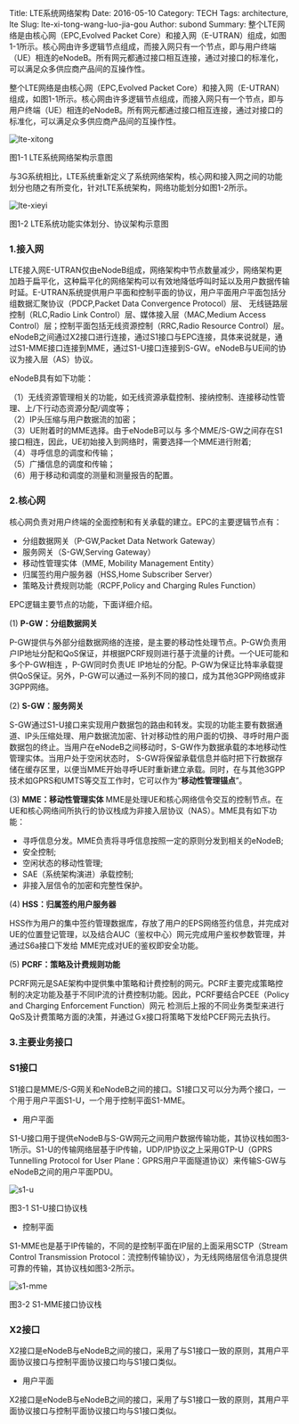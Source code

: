 Title: LTE系统网络架构
Date: 2016-05-10
Category: TECH
Tags: architecture, lte
Slug: lte-xi-tong-wang-luo-jia-gou
Author: subond
Summary: 整个LTE网络是由核心网（EPC,Evolved Packet Core）和接入网（E-UTRAN）组成，如图1-1所示。核心网由许多逻辑节点组成，而接入网只有一个节点，即与用户终端（UE）相连的eNodeB。所有网元都通过接口相互连接，通过对接口的标准化，可以满足众多供应商产品间的互操作性。

整个LTE网络是由核心网（EPC,Evolved Packet Core）和接入网（E-UTRAN）组成，如图1-1所示。核心网由许多逻辑节点组成，而接入网只有一个节点，即与用户终端（UE）相连的eNodeB。所有网元都通过接口相互连接，通过对接口的标准化，可以满足众多供应商产品间的互操作性。

![lte-xitong](http://on64c9tla.bkt.clouddn.com/20160510lte-xitong.jpg)

图1-1&nbsp;LTE系统网络架构示意图

与3G系统相比，LTE系统重新定义了系统网络架构，核心网和接入网之间的功能划分也随之有所变化，针对LTE系统架构，网络功能划分如图1-2所示。

![lte-xieyi](http://on64c9tla.bkt.clouddn.com/20160510lte-xitong-gongneng-xieyi.jpg)

图1-2&nbsp;LTE系统功能实体划分、协议架构示意图

### 1.接入网

LTE接入网E-UTRAN仅由eNodeB组成，网络架构中节点数量减少，网络架构更加趋于扁平化，这种扁平化的网络架构可以有效地降低呼叫时延以及用户数据传输时延。E-UTRAN系统提供用户平面和控制平面的协议，用户平面用户平面包括分组数据汇聚协议（PDCP,Packet Data Convergence Protocol）层、 无线链路层控制（RLC,Radio Link Control）层、媒体接入层（MAC,Medium Access Control）层；控制平面包括无线资源控制（RRC,Radio Resource Control）层。eNodeB之间通过X2接口进行连接，通过S1接口与EPC连接，具体来说就是，通过S1-MME接口连接到MME，通过S1-U接口连接到S-GW。eNodeB与UE间的协议为接入层（AS）协议。

eNodeB具有如下功能：

（1）无线资源管理相关的功能，如无线资源承载控制、接纳控制、连接移动性管理、上/下行动态资源分配/调度等；  
（2）IP头压缩与用户数据流的加密；  
（3）UE附着时的MME选择。由于eNodeB可以与 多个MME/S-GW之间存在S1接口相连，因此，UE初始接入到网络时，需要选择一个MME进行附着;  
（4）寻呼信息的调度和传输；  
（5）广播信息的调度和传输；  
（6）用于移动和调度的测量和测量报告的配置。  

### 2.核心网

核心网负责对用户终端的全面控制和有关承载的建立。EPC的主要逻辑节点有：

+ 分组数据网关（P-GW,Packet Data Network Gateway）  
+ 服务网关（S-GW,Serving Gateway）  
+ 移动性管理实体（MME, Mobility Management Entity）  
+ 归属签约用户服务器（HSS,Home Subscriber Server）  
+ 策略及计费规则功能（RCPF,Policy and Charging Rules Function）  

EPC逻辑主要节点的功能，下面详细介绍。

(1) **P-GW：分组数据网关**

P-GW提供与外部分组数据网络的连接，是主要的移动性处理节点。P-GW负责用户IP地址分配和QoS保证，并根据PCRF规则进行基于流量的计费。一个UE可能和多个P-GW相连 ，P-GW同时负责UE IP地址的分配。P-GW为保证比特率承载提供QoS保证。另外，P-GW可以通过一系列不同的接口，成为其他3GPP网络或非3GPP网络。

(2) **S-GW：服务网关**

S-GW通过S1-U接口来实现用户数据包的路由和转发。实现的功能主要有数据通道、IP头压缩处理、用户数据流加密、针对移动性的用户面的切换、寻呼时用户面数据包的终止。当用户在eNodeB之间移动时，S-GW作为数据承载的本地移动性管理实体。当用户处于空闲状态时， S-GW将保留承载信息并临时把下行数据存储在缓存区里，以便当MME开始寻呼UE时重新建立承载。同时，在与其他3GPP技术如GPRS和UMTS等交互工作时，它可以作为“**移动性管理锚点**”。

(3) **MME：移动性管理实体**
MME是处理UE和核心网络信令交互的控制节点。在UE和核心网络间所执行的协议栈成为非接入层协议（NAS）。MME具有如下功能：

+ 寻呼信息分发。MME负责将寻呼信息按照一定的原则分发到相关的eNodeB;    
+ 安全控制;  
+ 空闲状态的移动性管理;  
+ SAE（系统架构演进）承载控制;  
+ 非接入层信令的加密和完整性保护。  

(4) **HSS：归属签约用户服务器**

HSS作为用户的集中签约管理数据库，存放了用户的EPS网络签约信息，并完成对UE的位置登记管理，以及结合AUC（鉴权中心）网元完成用户鉴权参数管理，并通过S6a接口下发给 MME完成对UE的鉴权即安全功能。

(5) **PCRF：策略及计费规则功能**

PCRF网元是SAE架构中提供集中策略和计费控制的网元。PCRF主要完成策略控制的决定功能及基于不同IP流的计费控制功能。因此，PCRF要结合PCEE（Policy and Charging Enforcement Function）网元 检测后上报的不同业务类型来进行QoS及计费策略方面的决策，并通过Ｇx接口将策略下发给PCEF网元去执行。

### 3.主要业务接口

### S1接口

S1接口是MME/S-G网关和eNodeB之间的接口。S1接口又可以分为两个接口，一个用于用户平面S1-U，一个用于控制平面S1-MME。

+ 用户平面

S1-U接口用于提供eNodeB与S-GW网元之间用户数据传输功能，其协议栈如图3-1所示。S1-U的传输网络层基于IP传输，UDP/IP协议之上采用GTP-U（GPRS Tunnelling Protocol for User Plane：GPRS用户平面隧道协议）来传输S-GW与eNodeB之间的用户平面PDU。

![s1-u](http://on64c9tla.bkt.clouddn.com/20160510s1-u-xie-yi-zhan.jpg)

图3-1&nbsp;S1-U接口协议栈

+ 控制平面

S1-MME也是基于IP传输的，不同的是控制平面在IP层的上面采用SCTP（Stream Control Transmission Protocol：流控制传输协议），为无线网络层信令消息提供可靠的传输，其协议栈如图3-2所示。

![s1-mme](http://on64c9tla.bkt.clouddn.com/20160510s1-mme-xie-yi-zhan.jpg)

图3-2&nbsp;S1-MME接口协议栈

### X2接口

X2接口是eNodeB与eNodeB之间的接口，采用了与S1接口一致的原则，其用户平面协议接口与控制平面协议接口均与S1接口类似。

+ 用户平面

X2接口是eNodeB与eNodeB之间的接口，采用了与S1接口一致的原则，其用户平面协议接口与控制平面协议接口均与S1接口类似。
